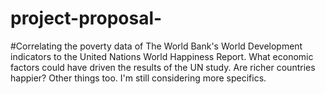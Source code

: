 # project-proposal-

#Correlating the poverty data of The World Bank's World Development indicators to the United Nations World Happiness Report.  What economic factors could have driven the results of the UN study.  Are richer countries happier?  Other things too.  I'm still considering more specifics. 
